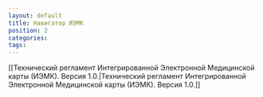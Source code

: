 ```yaml
---
layout: default
title: Навигатор ИЭМК
position: 2
categories: 
tags: 
---
```


[[Технический регламент Интегрированной Электронной Медицинской карты (ИЭМК). Версия 1.0.|Технический регламент Интегрированной Электронной Медицинской карты (ИЭМК). Версия 1.0.]]

 

